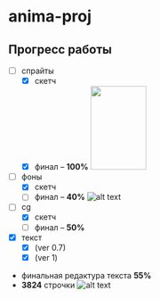 # anima-proj
## Прогресс работы
- [ ] спрайты
    - [X] скетч
    - [X] финал – **100%** <img src="https://github.com/lidraw/anima-proj/blob/main/sandra.png" height="150" width="100">
- [ ] фоны
    - [X] скетч
    - [ ] финал – **40%** ![alt text](https://github.com/lidraw/anima-proj/blob/main/philately.png "Филателия")
- [ ] cg
    - [X] скетч
    - [ ] финал – **50%**
- [X] текст
    - [X] (ver 0.7)
    - [X] (ver 1)
- финальная редактура текста **55%**
- **3824** строчки
![alt text](https://github.com/lidraw/anima-proj/blob/main/Walk.gif "Она ходит")
